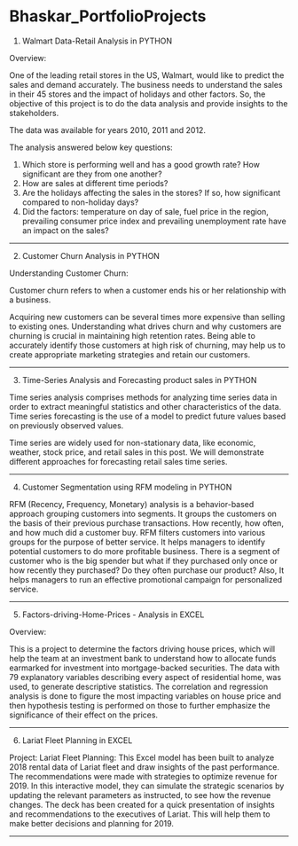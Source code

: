 # Bhaskar_PortfolioProjects

1. Walmart Data-Retail Analysis in PYTHON

Overview:

One of the leading retail stores in the US, Walmart, would like to predict the sales and demand accurately. The business needs to understand the sales in their 45 stores and the impact of holidays and other factors. So, the objective of this project is to do the data analysis and provide insights to the stakeholders.

The data was available for years 2010, 2011 and 2012.

The analysis answered below key questions:

1. Which store is performing well and has a good growth rate? How significant are they from one another?
2. How are sales at different time periods?
3. Are the holidays affecting the sales in the stores? If so, how significant compared to non-holiday days?
4. Did the factors: temperature on day of sale, fuel price in the region, prevailing consumer price index and prevailing unemployment rate have an impact on the sales?

****************************************************************************************************************************************************************

2. Customer Churn Analysis in PYTHON

Understanding Customer Churn:

Customer churn refers to when a customer ends his or her relationship with a business.

Acquiring new customers can be several times more expensive than selling to existing ones. Understanding what drives churn and why customers are churning is crucial in maintaining high retention rates. Being able to accurately identify those customers at high risk of churning, may help us to create appropriate marketing strategies and retain our customers.

*****************************************************************************************************************************************************************

3. Time-Series Analysis and Forecasting product sales in PYTHON

Time series analysis comprises methods for analyzing time series data in order to extract meaningful statistics and other characteristics of the data. Time series forecasting is the use of a model to predict future values based on previously observed values.

Time series are widely used for non-stationary data, like economic, weather, stock price, and retail sales in this post. We will demonstrate different approaches for forecasting retail sales time series. 

******************************************************************************************************************************************************************

4. Customer Segmentation using RFM modeling in PYTHON

RFM (Recency, Frequency, Monetary) analysis is a behavior-based approach grouping customers into segments. It groups the customers on the basis of their previous purchase transactions. How recently, how often, and how much did a customer buy. RFM filters customers into various groups for the purpose of better service. It helps managers to identify potential customers to do more profitable business. There is a segment of customer who is the big spender but what if they purchased only once or how recently they purchased? Do they often purchase our product? Also, It helps managers to run an effective promotional campaign for personalized service.

*******************************************************************************************************************************************************************

5. Factors-driving-Home-Prices - Analysis in EXCEL

Overview:

This is a project to determine the factors driving house prices, which will help the team at an investment bank to understand how to allocate funds earmarked for investment into mortgage-backed securities. The data with 79 explanatory variables describing every aspect of residential home, was used, to generate descriptive statistics. The correlation and regression analysis is done to figure the most impacting variables on house price and then hypothesis testing is performed on those to further emphasize the significance of their effect on the prices. 

****************************************************************************************************************************************************************

6. Lariat Fleet Planning in EXCEL

Project: Lariat Fleet Planning: 
  This Excel model has been built to analyze 2018 rental data of Lariat fleet and draw insights of the past performance. The recommendations were made with strategies to optimize   revenue for 2019. In this interactive model, they can simulate the strategic scenarios by updating the relevant parameters as instructed, to see how the revenue changes. The       deck has been created for a quick presentation of insights and recommendations to the executives of Lariat. This will help them to make better decisions and planning for 2019. 
  
*******************************************************************************************************************************************************************

